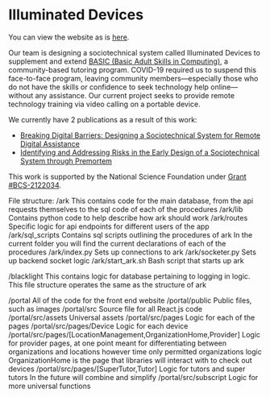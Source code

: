 # Illuminated Devices

You can view the website as is [here](https://illuminated.cs.mtu.edu).

Our team is designing a sociotechnical system called Illuminated Devices to supplement and extend [BASIC (Basic Adult Skills in Computing)](https://www.mtu.edu/unscripted/2017/03/basic-saturdays.html), a community-based tutoring program. COVID-19 required us to suspend this face-to-face program, leaving community members—especially those who do not have the skills or confidence to seek technology help online—without any assistance. Our current project seeks to provide remote technology training via video calling on a portable device.

We currently have 2 publications as a result of this work:
- [Breaking Digital Barriers: Designing a Sociotechnical System for Remote Digital Assistance](https://peer.asee.org/46774)
- [Identifying and Addressing Risks in the Early Design of a Sociotechnical System through Premortem](http://dx.doi.org/https://doi.org/10.1177/1071181322661307)

This work is supported by the National Science Foundation under [Grant #BCS-2122034](https://www.nsf.gov/awardsearch/showAward?AWD_ID=2122034).

File structure:
/ark
This contains code for the main database, from the api requests themselves to the sql code of each of the procedures
/ark/lib
Contains python code to help describe how ark should work
/ark/routes
Specific logic for api endpoints for different users of the app
/ark/sql_scripts
Contains sql scripts outlining the procedures of ark
In the current folder you will find the current declarations of each of the procedures
/ark/index.py
Sets up connections to ark
/ark/socketer.py
Sets up backend socket logic
/ark/start_ark.sh
Bash script that starts up ark

/blacklight
This contains logic for database pertaining to logging in logic.
This file structure operates the same as the structure of ark

/portal
All of the code for the front end website
/portal/public
Public files, such as images
/portal/src
Source file for all React.js code
/portal/src/assets
Universal assets
/portal/src/pages
Logic for each of the pages
/portal/src/pages/Device
Logic for each device
/portal/src/pages/[LocationManagement,OrganizationHome,Provider]
Logic for provider pages, at one point meant for differentiating between organizations and locations however time only permitted organizations logic
OrganizationHome is the page that libraries will interact with to check out devices
/portal/src/pages/[SuperTutor,Tutor]
Logic for tutors and super tutors
In the future will combine and simplify
/portal/src/subscript
Logic for more universal functions